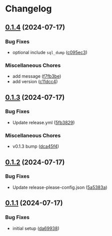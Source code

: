 # Changelog

## [0.1.4](https://github.com/devuri/system-info/compare/0.1.3...0.1.4) (2024-07-17)


### Bug Fixes

* optional include `sql_dump` ([c095ec3](https://github.com/devuri/system-info/commit/c095ec36379c72f213b368dc1edf80324b64f502))


### Miscellaneous Chores

* add message ([f7fb3be](https://github.com/devuri/system-info/commit/f7fb3be22afab60c425a68da9617773545e5a6b9))
* add version ([c11dcc4](https://github.com/devuri/system-info/commit/c11dcc4d60625a4cb3c0aa54bafea25838f94e38))

## [0.1.3](https://github.com/devuri/system-info/compare/0.1.2...0.1.3) (2024-07-17)


### Bug Fixes

* Update release.yml ([5fb3829](https://github.com/devuri/system-info/commit/5fb382913ae16683a8267b23540882f82bf7a532))


### Miscellaneous Chores

* v0.1.3 bump ([dca45f4](https://github.com/devuri/system-info/commit/dca45f4619ae0ce389e61a72651b9b3549685b61))

## [0.1.2](https://github.com/devuri/system-info/compare/0.1.1...0.1.2) (2024-07-17)


### Bug Fixes

* Update release-please-config.json ([5a5383a](https://github.com/devuri/system-info/commit/5a5383a574645ca2769d13721b868e3a152d8bac))

## [0.1.1](https://github.com/devuri/system-info/compare/v0.1.0...0.1.1) (2024-07-17)


### Bug Fixes

* initial setup ([da69938](https://github.com/devuri/system-info/commit/da69938469043deeb29aded9a85feab67e71b8e7))
